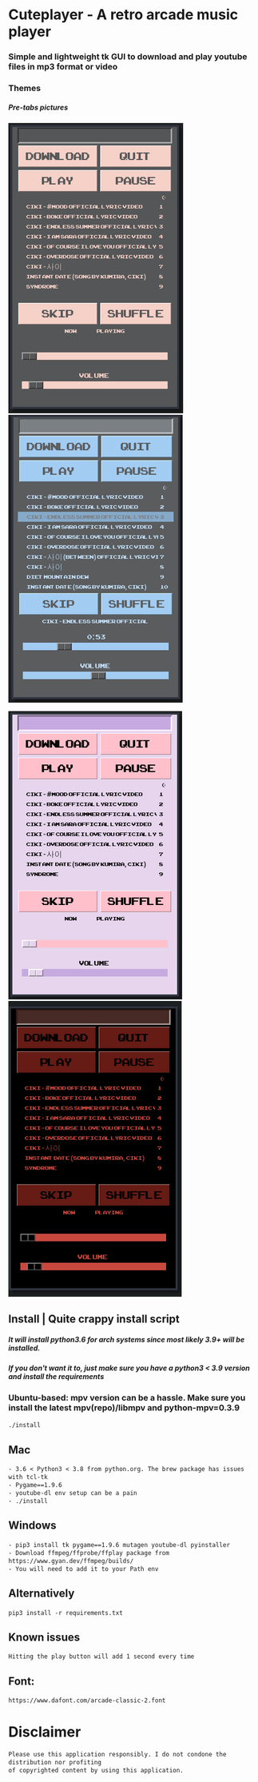 # Cuteplayer - A retro arcade music player

### Simple and lightweight tk GUI to download and play youtube files in mp3 format or video

### Themes

##### Pre-tabs pictures

![bliss](https://github.com/lustered/cuteplayer/blob/master/pics/blissTheme.png) ![rainy](https://github.com/lustered/cuteplayer/blob/master/pics/rainyTheme.png)

![pastel](https://github.com/lustered/cuteplayer/blob/master/pics/pastelTheme.png) ![flame](https://github.com/lustered/cuteplayer/blob/master/pics/flameTheme.png)

## Install | Quite crappy install script

##### It will install python3.6 for arch systems since most likely 3.9+ will be installed.

##### If you don't want it to, just make sure you have a python3 < 3.9 version and install the requirements

### Ubuntu-based: mpv version can be a hassle. Make sure you install the latest mpv(repo)/libmpv and python-mpv=0.3.9

    ./install

## Mac

    - 3.6 < Python3 < 3.8 from python.org. The brew package has issues with tcl-tk
    - Pygame==1.9.6
    - youtube-dl env setup can be a pain
    - ./install

## Windows

    - pip3 install tk pygame==1.9.6 mutagen youtube-dl pyinstaller
    - Download ffmpeg/ffprobe/ffplay package from https://www.gyan.dev/ffmpeg/builds/
    - You will need to add it to your Path env

## Alternatively

    pip3 install -r requirements.txt

## Known issues

    Hitting the play button will add 1 second every time

## Font:

    https://www.dafont.com/arcade-classic-2.font

# Disclaimer

    Please use this application responsibly. I do not condone the distribution nor profiting
    of copyrighted content by using this application.

